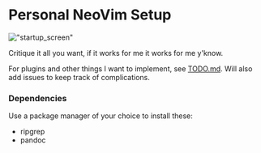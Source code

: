 # Personal NeoVim Setup

!["startup_screen"]("./vim_startup_screen.png")

Critique it all you want, if it works for me it works for me y'know.

For plugins and other things I want to implement, see [TODO.md](/TODO.md).
Will also add issues to keep track of complications.

### Dependencies

Use a package manager of your choice to install these:

- ripgrep
- pandoc
